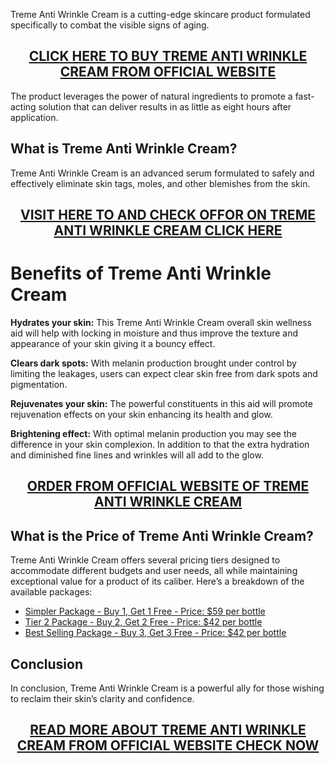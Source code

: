 <p>Treme Anti Wrinkle Cream is a cutting-edge skincare product formulated specifically to combat the visible signs of aging.</p>
<h2 style="text-align: center;"><a href="https://sale365day.com/order-treme-anti-wrinkle">CLICK HERE TO BUY TREME ANTI WRINKLE CREAM FROM OFFICIAL WEBSITE</a></h2>
<p>The product leverages the power of natural ingredients to promote a fast-acting solution that can deliver results in as little as eight hours after application.</p>
<h2 style="text-align: left;">What is Treme Anti Wrinkle Cream?</h2>
<p style="text-align: left;">Treme Anti Wrinkle Cream is an advanced serum formulated to safely and effectively eliminate skin tags, moles, and other blemishes from the skin.</p>
<h2 style="text-align: center;"><a href="https://sale365day.com/order-treme-anti-wrinkle">VISIT HERE TO AND CHECK OFFOR ON TREME ANTI WRINKLE CREAM CLICK HERE</a></h2>
<h1 style="text-align: left;">Benefits of Treme Anti Wrinkle Cream</h1>
<p style="text-align: left;"><strong>Hydrates your skin:</strong> This Treme Anti Wrinkle Cream overall skin wellness aid will help with locking in moisture and thus improve the texture and appearance of your skin giving it a bouncy effect.</p>
<p><strong>Clears dark spots:</strong> With melanin production brought under control by limiting the leakages, users can expect clear skin free from dark spots and pigmentation.</p>
<p><strong>Rejuvenates your skin:</strong> The powerful constituents in this aid will promote rejuvenation effects on your skin enhancing its health and glow.</p>
<p><strong>Brightening effect:</strong> With optimal melanin production you may see the difference in your skin complexion. In addition to that the extra hydration and diminished fine lines and wrinkles will all add to the glow.</p>
<h2 style="text-align: center;"><a href="https://sale365day.com/order-treme-anti-wrinkle">ORDER FROM OFFICIAL WEBSITE OF TREME ANTI WRINKLE CREAM</a></h2>
<h2 style="text-align: left;">What is the Price of Treme Anti Wrinkle Cream?</h2>
<p style="text-align: left;">Treme Anti Wrinkle Cream offers several pricing tiers designed to accommodate different budgets and user needs, all while maintaining exceptional value for a product of its caliber. Here&rsquo;s a breakdown of the available packages:</p>
<ul style="text-align: left;">
<li><a href="https://sale365day.com/order-treme-anti-wrinkle">Simpler Package - Buy 1, Get 1 Free - Price: $59 per bottle</a></li>
<li><a href="https://sale365day.com/order-treme-anti-wrinkle">Tier 2 Package - Buy 2, Get 2 Free - Price: $42 per bottle</a></li>
<li><a href="https://sale365day.com/order-treme-anti-wrinkle">Best Selling Package - Buy 3, Get 3 Free - Price: $42 per bottle</a></li>
</ul>
<h2 style="text-align: left;">Conclusion</h2>
<p style="text-align: left;">In conclusion, Treme Anti Wrinkle Cream is a powerful ally for those wishing to reclaim their skin&rsquo;s clarity and confidence.</p>
<h2 style="text-align: center;"><a href="https://sale365day.com/order-treme-anti-wrinkle">READ MORE ABOUT TREME ANTI WRINKLE CREAM FROM OFFICIAL WEBSITE CHECK NOW</a></h2>
